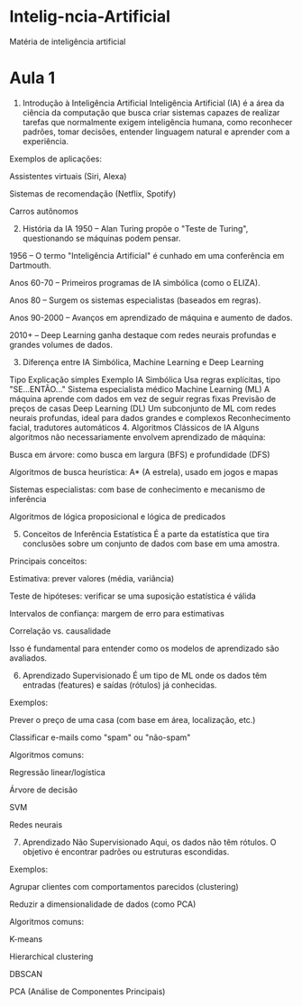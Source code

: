 # Intelig-ncia-Artificial
Matéria de inteligência artificial

# Aula 1
1. Introdução à Inteligência Artificial
Inteligência Artificial (IA) é a área da ciência da computação que busca criar sistemas capazes de realizar tarefas que normalmente exigem inteligência humana, como reconhecer padrões, tomar decisões, entender linguagem natural e aprender com a experiência.

Exemplos de aplicações:

Assistentes virtuais (Siri, Alexa)

Sistemas de recomendação (Netflix, Spotify)

Carros autônomos

2. História da IA
1950 – Alan Turing propõe o "Teste de Turing", questionando se máquinas podem pensar.

1956 – O termo "Inteligência Artificial" é cunhado em uma conferência em Dartmouth.

Anos 60-70 – Primeiros programas de IA simbólica (como o ELIZA).

Anos 80 – Surgem os sistemas especialistas (baseados em regras).

Anos 90-2000 – Avanços em aprendizado de máquina e aumento de dados.

2010+ – Deep Learning ganha destaque com redes neurais profundas e grandes volumes de dados.

3. Diferença entre IA Simbólica, Machine Learning e Deep Learning

Tipo	Explicação simples	Exemplo
IA Simbólica	Usa regras explícitas, tipo "SE...ENTÃO..."	Sistema especialista médico
Machine Learning (ML)	A máquina aprende com dados em vez de seguir regras fixas	Previsão de preços de casas
Deep Learning (DL)	Um subconjunto de ML com redes neurais profundas, ideal para dados grandes e complexos	Reconhecimento facial, tradutores automáticos
4. Algoritmos Clássicos de IA
Alguns algoritmos não necessariamente envolvem aprendizado de máquina:

Busca em árvore: como busca em largura (BFS) e profundidade (DFS)

Algoritmos de busca heurística: A* (A estrela), usado em jogos e mapas

Sistemas especialistas: com base de conhecimento e mecanismo de inferência

Algoritmos de lógica proposicional e lógica de predicados

5. Conceitos de Inferência Estatística
É a parte da estatística que tira conclusões sobre um conjunto de dados com base em uma amostra.

Principais conceitos:

Estimativa: prever valores (média, variância)

Teste de hipóteses: verificar se uma suposição estatística é válida

Intervalos de confiança: margem de erro para estimativas

Correlação vs. causalidade

Isso é fundamental para entender como os modelos de aprendizado são avaliados.

6. Aprendizado Supervisionado
É um tipo de ML onde os dados têm entradas (features) e saídas (rótulos) já conhecidas.

Exemplos:

Prever o preço de uma casa (com base em área, localização, etc.)

Classificar e-mails como "spam" ou "não-spam"

Algoritmos comuns:

Regressão linear/logística

Árvore de decisão

SVM

Redes neurais

7. Aprendizado Não Supervisionado
Aqui, os dados não têm rótulos. O objetivo é encontrar padrões ou estruturas escondidas.

Exemplos:

Agrupar clientes com comportamentos parecidos (clustering)

Reduzir a dimensionalidade de dados (como PCA)

Algoritmos comuns:

K-means

Hierarchical clustering

DBSCAN

PCA (Análise de Componentes Principais)

